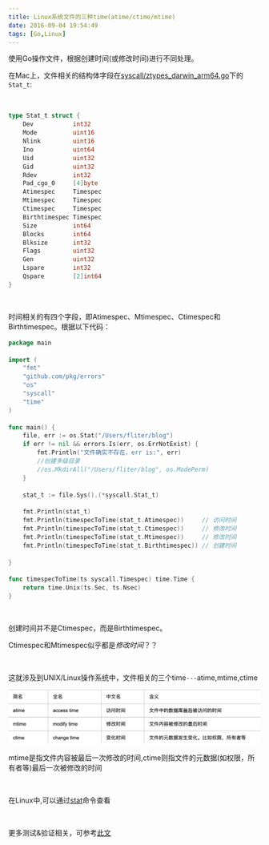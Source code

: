 ```yaml
---
title: Linux系统文件的三种time(atime/ctime/mtime)
date: 2016-09-04 19:54:49
tags: [Go,Linux]
---
```



使用Go操作文件，根据创建时间(或修改时间)进行不同处理。

在Mac上，文件相关的结构体字段在[syscall/ztypes_darwin_arm64.go]()下的`Stat_t`:

<br>

```go
type Stat_t struct {
	Dev           int32
	Mode          uint16
	Nlink         uint16
	Ino           uint64
	Uid           uint32
	Gid           uint32
	Rdev          int32
	Pad_cgo_0     [4]byte
	Atimespec     Timespec
	Mtimespec     Timespec
	Ctimespec     Timespec
	Birthtimespec Timespec
	Size          int64
	Blocks        int64
	Blksize       int32
	Flags         uint32
	Gen           uint32
	Lspare        int32
	Qspare        [2]int64
}
```

<br>

时间相关的有四个字段，即Atimespec、Mtimespec、Ctimespec和Birthtimespec。根据以下代码：

```go
package main

import (
	"fmt"
	"github.com/pkg/errors"
	"os"
	"syscall"
	"time"
)

func main() {
	file, err := os.Stat("/Users/fliter/blog")
	if err != nil && errors.Is(err, os.ErrNotExist) {
		fmt.Println("文件确实不存在，err is:", err)
		//创建多级目录
		//os.MkdirAll("/Users/fliter/blog", os.ModePerm)
	}

	stat_t := file.Sys().(*syscall.Stat_t)

	fmt.Println(stat_t)
	fmt.Println(timespecToTime(stat_t.Atimespec))     // 访问时间
	fmt.Println(timespecToTime(stat_t.Ctimespec))     // 修改时间
	fmt.Println(timespecToTime(stat_t.Mtimespec))     // 修改时间
	fmt.Println(timespecToTime(stat_t.Birthtimespec)) // 创建时间

}

func timespecToTime(ts syscall.Timespec) time.Time {
	return time.Unix(ts.Sec, ts.Nsec)
}
```

<br>

创建时间并不是Ctimespec，而是Birthtimespec。


Ctimespec和Mtimespec似乎都是*修改时间*？？

<br>


 这就涉及到UNIX/Linux操作系统中，文件相关的三个time`---`atime,mtime,ctime



<img src="Linux系统文件的三种time-atime-ctime-mtime/0.png" width = 100% height = 50% />



 mtime是指文件内容被最后一次修改的时间,ctime则指文件的元数据(如权限，所有者等)最后一次被修改的时间

 <br>


 在Linux中,可以通过[stat](https://www.runoob.com/linux/linux-comm-stat.html)命令查看

 <br>

 更多测试&验证相关，可参考[此文](https://www.cnblogs.com/zhaojiedi1992/p/zhaojiedi_linux_031_linuxtime.html)
